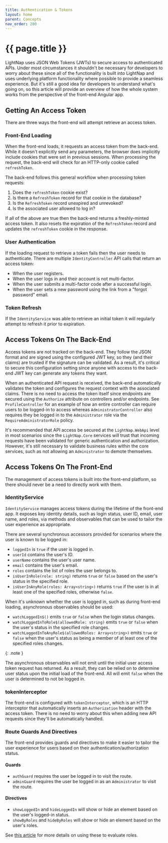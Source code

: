 ```yaml
---
title: Authentication & Tokens
layout: home
parent: Concepts
nav_order: 200
---
```


# {{ page.title }}

LightNap uses JSON Web Tokens (JWTs) to secure access to authenticated APIs. Under most circumstances it shouldn't be necessary for developers to worry about these since all of the functionality is built into LightNap and uses underlying platform functionality where possible to provide a seamless experience. But it's still a good idea for developers to understand what's going on, so this article will provide an overview of how the whole system works from the perspective of the front-end Angular app.

## Getting An Access Token

There are three ways the front-end will attempt retrieve an access token.

### Front-End Loading

When the front-end loads, it requests an access token from the back-end. While it doesn't explicitly send any parameters, the browser does implicitly include cookies that were set in previous sessions. When processing the request, the back-end will check for an HTTP-only cookie called `refreshToken`.

The back-end follows this general workflow when processing token requests:

1. Does the `refreshToken` cookie exist?
2. Is there a `RefreshToken` record for that cookie in the database?
3. Is the `RefreshToken` record unexpired and unrevoked?
4. Is the associated user allowed to log in?

If all of the above are true then the back-end returns a freshly-minted access token. It also resets the expiration of the `RefreshToken` record and updates the `refreshToken` cookie in the response.

### User Authentication

If the loading request to retrieve a token fails then the user needs to authenticate. There are multiple `IdentityController` API calls that return an access token:

- When the user registers.
- When the user logs in and their account is not multi-factor.
- When the user submits a multi-factor code after a successful login.
- When the user sets a new password using the link from a "forgot password" email.

### Token Refresh

If the `IdentityService` was able to retrieve an initial token it will regularly attempt to refresh it prior to expiration.

## Access Tokens On The Back-End

Access tokens are not tracked on the back-end. They follow the JSON format and are signed using the configured JWT key, so they (and their claims) are trusted if the signature can be validated. As a result, it's critical to secure this configuration setting since anyone with access to the back-end JWT key can generate any tokens they want.

When an authenticated API request is received, the back-end automatically validates the token and configures the request context with the associated claims. There is no need to access the token itself since endpoints are secured using the `Authorize` attribute on controllers and/or endpoints. See `ProfileController` for an example of how an entire controller can require users to be logged-in to access whereas `AdministratorController` also requires they be logged in to the `Administrator` role via the `RequireAdministratorRole` policy.

It's recommended that API access be secured at the `LightNap.WebApi` level in most scenarios since the `LightNap.Core` services will trust that incoming requests have been validated for generic authentication and authorization. However, it's still necessary to validate business rules within the core services, such as not allowing an `Administrator` to demote themselves.

## Access Tokens On The Front-End

The management of access tokens is built into the front-end platform, so there should never be a need to directly work with them.

### IdentityService

`IdentityService` manages access tokens during the lifetime of the front-end app. It exposes key identity details, such as login status, user ID, email, user name, and roles, via methods and observables that can be used to tailor the user experience as appropriate.

There are several synchronous accessors provided for scenarios where the user is known to be logged in:

- `loggedIn` is `true` if the user is logged in.
- `userId` contains the user's ID.
- `userName` contains the user's user name.
- `email` contains the user's email.
- `roles` contains the list of roles the user belongs to.
- `isUserInRole(role: string)` returns `true` or `false` based on the user's status in the specified role.
- `isUserInAnyRole(roles: Array<string>)` returns `true` if the user is in at least one of the specified roles, otherwise `false`.

When it's unknown whether the user is logged in, such as during front-end loading, asynchronous observables should be used:

- `watchLoggedIn$()` emits `true` or `false` when the login status changes.
- `watchLoggedInToRole$(allowedRole: string)` emits `true` or `false` when the user's status in the specified role changes.
- `watchLoggedInToAnyRole$(allowedRoles: Array<string>)` emits `true` or `false` when the user's status as being a member of at least one of the specified roles changes.

{: .note }

The asynchronous observables will not emit until the initial user access token request has returned. As a result, they can be relied on to determine user status upon the initial load of the front-end. All will emit `false` when the user is determined to not be logged in.

### tokenInterceptor

The front-end is configured with `tokenInterceptor`, which is an HTTP interceptor that automatically inserts an `Authorization` header with the access token. There is no need to worry about this when adding new API requests since they'll be automatically handled.

### Route Guards And Directives

The front-end provides guards and directives to make it easier to tailor the user experience for users based on their authentication/authorization status.

#### Guards

- `authGuard` requires the user be logged in to visit the route.
- `adminGuard` requires the user be logged in as an `Administrator` to visit the route.

#### Directives

- `showLoggedIn` and `hideLoggedIn` will show or hide an element based on the user's logged-in status.
- `showByRoles` and `hideByRoles` will show or hide an element based on the user's roles.

See [this article](../common-scenarios/working-with-roles#using-roles-on-the-front-end) for more details on using these to evaluate roles.
